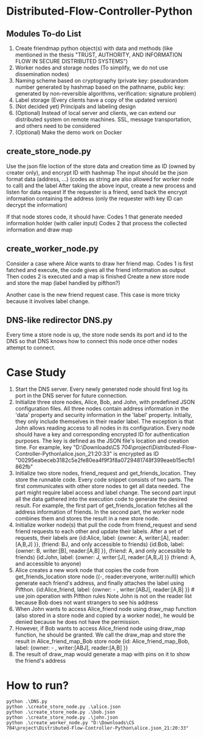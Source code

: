 # Distributed-Flow-Controller-Python

## Modules To-do List
1. Create friendmap python object(s) with data and methods (like mentioned in the thesis "TRUST, AUTHORITY, AND INFORMATION FLOW IN SECURE DISTRIBUTED SYSTEMS")
2. Worker nodes and storage nodes (To simplify, we do not use dissemination nodes)
3. Naming scheme based on cryptography (private key: pseudorandom number generated by hashmap based on the pathname, public key: generated by non-reversible algorithms, verification: signature problem)
4. Label storage (Every clients have a copy of the updated version)
5. (Not decided yet) Principals and labeling design
6. (Optional) Instead of local server and clients, we can extend our distributed system on remote machines. SSL, message transportation, and others need to be considered
7. (Optional) Make the demo work on Docker



## create_store_node.py
Use the json file loction of the store data and creation time as ID (owned by creater only), and encrypt ID with hashmap
The input should be the json format data (address, ...) (codes as string are also allowed for worker node to call) and the label
After taking the above input, create a new process and listen for data request
If the requester is a friend, send back the encrypt information containing the address (only the requester with key ID can decrypt the information)

If that node stores code, it should have:
Codes 1 that generate needed information holder (with caller input)
Codes 2 that process the collected information and draw map

## create_worker_node.py
Consider a case where Alice wants to draw her friend map.
Codes 1 is first fatched and execute, the code gives all the friend information as output
Then codes 2 is executed and a map is finished
Create a new store node and store the map (label handled by pifthon?)

Another case is the new friend request case. This case is more tricky because it involves label change.

## DNS-like redirector DNS.py
Every time a store node is up, the store node sends its port and id to the DNS so that DNS knows how to connect this node once other nodes attempt to connect.


# Case Study
1. Start the DNS server. Every newly generated node should first log its port in the DNS server for future connection. 
2. Initialize three store nodes, Alice, Bob, and John, with predefined JSON configuration files. All three nodes contain address information in the 'data' property and security information in the 'label' property. Initially, they only include themselves in their reader label. The exception is that John allows reading access to all nodes in its configuration. Every node should have a key and corresponding encrypted ID for authentication purposes. The key is defined as the JSON file's location and creation time. For example, key "D:\\Downloads\\CS 704\\project\\Distributed-Flow-Controller-Python\\alice.json_21:20:33" is encrypted as ID "00295eabeceb3182c5e2fe80ea4f9f3f8a0729481748f399eaeb15ecfb1862fb"
3. Initialize two store nodes, friend_request and get_friends_location. They store the runnable code. Every code snippet consists of two parts. The first communicates with other store nodes to get all data needed. The part might require label access and label change. The second part input all the data gathered into the execution code to generate the desired result. For example, the first part of get_friends_location fetches all the address information of friends. In the second part, the worker node combines them and stores the result in a new store node. 
4. Initialize worker node(s) that pull the code from friend_request and send friend requests to each other and update their labels. After a set of requests, their labels are 
{id:Alice, label: {owner: A, writer:[A], reader:[A,B,J] }}, (friend: BJ, and only accessible to friends)
{id:Bob, label: {owner: B, writer:[B], reader:[A,B] }}, (friend: A, and only accessible to friends)
{id:John, label: {owner: J, writer:[J], reader:[A,B,J] }} (friend: A, and accessible to anyone)
5. Alice creates a new work node that copies the code from get_friends_location store node ((-, reader:everyone, writer:null)) which generate each friend's address, and finally attaches the label using Pifthon.
{id:Alice_friend, label: {owner: - , writer:[ABJ], reader:[A,B] }} # use join operation with Pifthon rules 
Note John is not on the reader list because Bob does not want strangers to see his address
6. When John wants to access Alice_friend node using draw_map function (also stored in a store node and copied by a worker node), he would be denied because he does not have the permission.
7. However, if Bob wants to access Alice_friend node using draw_map function, he should be granted. We call the draw_map and store the result in Alice_friend_map_Bob store node
{id: Alice_friend_map_Bob, label: {owner: - , writer:[ABJ], reader:[A,B] }}
8. The result of draw_map would generate a map with pins on it to show the friend's address


# How to run?
```
python .\DNS.py
python .\create_store_node.py .\alice.json
python .\create_store_node.py .\bob.json
python .\create_store_node.py .\john.json
python .\create_worker_node.py "D:\Downloads\CS 704\project\Distributed-Flow-Controller-Python\alice.json_21:20:33"
```